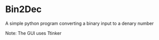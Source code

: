 # Bin2Dec
A simple python program converting a binary input to a denary number


Note: The GUI uses Ttinker
